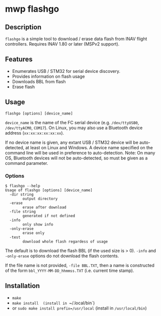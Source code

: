 # mwp flashgo

## Description

`flashgo` is a simple tool to download / erase data flash from INAV flight controllers.
Requires INAV 1.80 or later (MSPv2 support).

## Features

* Enumerates USB / STM32 for serial device discovery.
* Provides information on flash usage
* Downloads BBL from flash
* Erase flash

## Usage

```
flashgo [options] [device_name]
```

`device_name` is the name of the FC serial device (e.g. `/dev/ttyUSB0`, `/dev/ttyACM0`, `COM17`). On Linux, you may also use a Bluetooth device address (`xx:xx:xx:xx:xx:xx`).

If no device name is given, any extant USB / STM32 device will be auto-detected, at least on Linux and Windows. A device name specified on the command line will be used in preference to auto-detection. Note: On many OS, Bluetooth devices will not be auto-detected, so must be given as a command parameter.

### Options

```
$ flashgo --help
Usage of flashgo [options] [device_name]
  -dir string
    	output directory
  -erase
    	erase after download
  -file string
    	generated if not defined
  -info
    	only show info
  -only-erase
    	erase only
  -test
    	download whole flash regardess of usage
```

The default is to download the flash BBL (if the used size is > 0).
`-info` and `-only-erase` options do not download the flash contents.

If the file name is not provided, `-file BBL.TXT`, then a name is constructed of the form `bbl_YYYY-MM-DD_hhmmss.TXT` (i.e. current time stamp).

## Installation

* `make`
* `make install  (install in `~/.local/bin`)
* or `sudo make install prefix=/usr/local` (install in `/usr/local/bin`)
